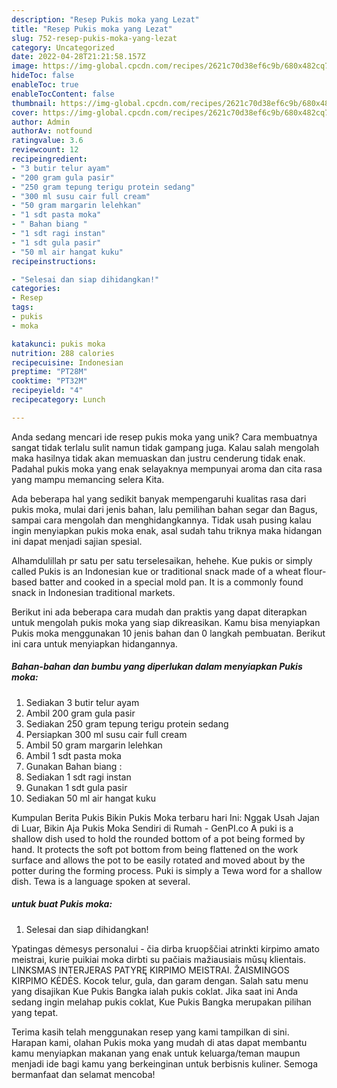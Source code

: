 ```yaml
---
description: "Resep Pukis moka yang Lezat"
title: "Resep Pukis moka yang Lezat"
slug: 752-resep-pukis-moka-yang-lezat
category: Uncategorized
date: 2022-04-28T21:21:58.157Z
image: https://img-global.cpcdn.com/recipes/2621c70d38ef6c9b/680x482cq70/pukis-moka-foto-resep-utama.jpg
hideToc: false
enableToc: true
enableTocContent: false
thumbnail: https://img-global.cpcdn.com/recipes/2621c70d38ef6c9b/680x482cq70/pukis-moka-foto-resep-utama.jpg
cover: https://img-global.cpcdn.com/recipes/2621c70d38ef6c9b/680x482cq70/pukis-moka-foto-resep-utama.jpg
author: Admin
authorAv: notfound
ratingvalue: 3.6
reviewcount: 12
recipeingredient:
- "3 butir telur ayam"
- "200 gram gula pasir"
- "250 gram tepung terigu protein sedang"
- "300 ml susu cair full cream"
- "50 gram margarin lelehkan"
- "1 sdt pasta moka"
- " Bahan biang "
- "1 sdt ragi instan"
- "1 sdt gula pasir"
- "50 ml air hangat kuku"
recipeinstructions:

- "Selesai dan siap dihidangkan!"
categories:
- Resep
tags:
- pukis
- moka

katakunci: pukis moka 
nutrition: 288 calories
recipecuisine: Indonesian
preptime: "PT28M"
cooktime: "PT32M"
recipeyield: "4"
recipecategory: Lunch

---
```





Anda sedang mencari ide resep pukis moka yang unik? Cara membuatnya sangat tidak terlalu sulit namun tidak gampang juga. Kalau salah mengolah maka hasilnya tidak akan memuaskan dan justru cenderung tidak enak. Padahal pukis moka yang enak selayaknya mempunyai aroma dan cita rasa yang mampu memancing selera Kita.





Ada beberapa hal yang sedikit banyak mempengaruhi kualitas rasa dari pukis moka, mulai dari jenis bahan, lalu pemilihan bahan segar dan Bagus, sampai cara mengolah dan menghidangkannya. Tidak usah pusing kalau ingin menyiapkan pukis moka enak,      asal sudah tahu triknya maka hidangan ini dapat menjadi sajian spesial.














Alhamdulillah pr satu per satu terselesaikan, hehehe. Kue pukis or simply called Pukis is an Indonesian kue or traditional snack made of a wheat flour-based batter and cooked in a special mold pan. It is a commonly found snack in Indonesian traditional markets.






Berikut ini ada beberapa cara mudah dan praktis yang dapat diterapkan untuk mengolah pukis moka yang siap dikreasikan. Kamu bisa menyiapkan Pukis moka menggunakan 10 jenis bahan dan 0 langkah pembuatan. Berikut ini cara untuk menyiapkan hidangannya.

<!--inarticleads1-->

##### Bahan-bahan dan bumbu yang diperlukan dalam menyiapkan Pukis moka:

1. Sediakan 3 butir telur ayam
1. Ambil 200 gram gula pasir
1. Sediakan 250 gram tepung terigu protein sedang
1. Persiapkan 300 ml susu cair full cream
1. Ambil 50 gram margarin lelehkan
1. Ambil 1 sdt pasta moka
1. Gunakan  Bahan biang :
1. Sediakan 1 sdt ragi instan
1. Gunakan 1 sdt gula pasir
1. Sediakan 50 ml air hangat kuku


Kumpulan Berita Pukis Bikin Pukis Moka terbaru hari Ini: Nggak Usah Jajan di Luar, Bikin Aja Pukis Moka Sendiri di Rumah - GenPI.co A puki is a shallow dish used to hold the rounded bottom of a pot being formed by hand. It protects the soft pot bottom from being flattened on the work surface and allows the pot to be easily rotated and moved about by the potter during the forming process. Puki is simply a Tewa word for a shallow dish. Tewa is a language spoken at several. 

<!--inarticleads2-->

#####  untuk buat Pukis moka:


1. Selesai dan siap dihidangkan!

Ypatingas dėmesys personalui - čia dirba kruopščiai atrinkti kirpimo amato meistrai, kurie puikiai moka dirbti su pačiais mažiausiais mūsų klientais. LINKSMAS INTERJERAS PATYRĘ KIRPIMO MEISTRAI. ŽAISMINGOS KIRPIMO KĖDĖS. Kocok telur, gula, dan garam dengan. Salah satu menu yang disajikan Kue Pukis Bangka ialah pukis coklat. Jika saat ini Anda sedang ingin melahap pukis coklat, Kue Pukis Bangka merupakan pilihan yang tepat. 

Terima kasih telah menggunakan resep yang kami tampilkan di sini. Harapan kami, olahan Pukis moka yang mudah di atas dapat membantu kamu menyiapkan makanan yang enak untuk keluarga/teman maupun menjadi ide bagi kamu yang berkeinginan untuk berbisnis kuliner. Semoga bermanfaat dan selamat mencoba!
